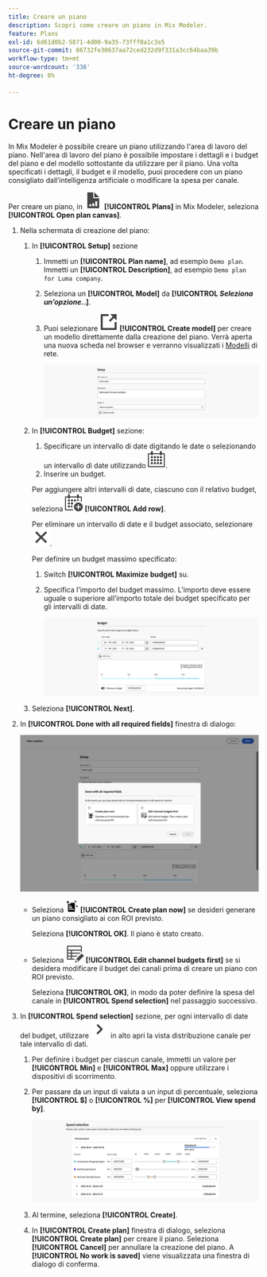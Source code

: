```yaml
---
title: Creare un piano
description: Scopri come creare un piano in Mix Modeler.
feature: Plans
exl-id: 6d61d0b2-5871-4d00-9a35-73fff0a1c3e5
source-git-commit: 86732fe30637aa72ced232d9f331a3cc64baa39b
workflow-type: tm+mt
source-wordcount: '338'
ht-degree: 0%

---
```



# Creare un piano

In Mix Modeler è possibile creare un piano utilizzando l&#39;area di lavoro del piano. Nell&#39;area di lavoro del piano è possibile impostare i dettagli e i budget del piano e del modello sottostante da utilizzare per il piano. Una volta specificati i dettagli, il budget e il modello, puoi procedere con un piano consigliato dall’intelligenza artificiale o modificare la spesa per canale.

Per creare un piano, in ![PLan](../assets/icons/FileChart.svg) **[!UICONTROL Plans]** in Mix Modeler, seleziona **[!UICONTROL Open plan canvas]**.

1. Nella schermata di creazione del piano:

   1. In **[!UICONTROL Setup]** sezione

      1. Immetti un **[!UICONTROL Plan name]**, ad esempio `Demo plan`. Immetti un **[!UICONTROL Description]**, ad esempio `Demo plan for Luma company`.
      1. Seleziona un **[!UICONTROL Model]** da **[!UICONTROL _Seleziona un’opzione._.]**.
      1. Puoi selezionare ![LinkOut](../assets/icons/LinkOut.svg) **[!UICONTROL Create model]** per creare un modello direttamente dalla creazione del piano. Verrà aperta una nuova scheda nel browser e verranno visualizzati i [Modelli](../models/overview.md) di rete.

         ![Impostazione piano](../assets/plan-setup.png)

   1. In **[!UICONTROL Budget]** sezione:

      1. Specificare un intervallo di date digitando le date o selezionando un intervallo di date utilizzando ![Calendario](../assets/icons/Calendar.svg).
      1. Inserire un budget.

      Per aggiungere altri intervalli di date, ciascuno con il relativo budget, seleziona ![CalendarAdd](../assets/icons/CalendarAdd.svg) **[!UICONTROL Add row]**.

      Per eliminare un intervallo di date e il budget associato, selezionare ![Chiudi](../assets/icons/Close.svg).

      Per definire un budget massimo specificato:

      1. Switch **[!UICONTROL Maximize budget]** su.
      1. Specifica l&#39;importo del budget massimo. L’importo deve essere uguale o superiore all’importo totale dei budget specificato per gli intervalli di date.

         ![Budget del piano](../assets/plan-budget.png)

   1. Seleziona **[!UICONTROL Next]**.

1. In **[!UICONTROL Done with all required fields]** finestra di dialogo:

   ![Piano completato](../assets/plan-done-required-fields.png)

   * Seleziona <img src="../assets/icons/NewPlan.svg" width="25" /> **[!UICONTROL Create plan now]** se desideri generare un piano consigliato ai con ROI previsto.

     Seleziona **[!UICONTROL OK]**. Il piano è stato creato.


   * Seleziona ![ModificaTabella](../assets/icons/TableEdit.svg) **[!UICONTROL Edit channel budgets first]** se si desidera modificare il budget dei canali prima di creare un piano con ROI previsto.

     Seleziona **[!UICONTROL OK]**, in modo da poter definire la spesa del canale in **[!UICONTROL Spend selection]** nel passaggio successivo.



1. In **[!UICONTROL Spend selection]** sezione, per ogni intervallo di date del budget, utilizzare ![Freccia](../assets/icons/ChevronRight.svg) in alto apri la vista distribuzione canale per tale intervallo di dati.

   1. Per definire i budget per ciascun canale, immetti un valore per **[!UICONTROL Min]** e **[!UICONTROL Max]** oppure utilizzare i dispositivi di scorrimento.

   1. Per passare da un input di valuta a un input di percentuale, seleziona **[!UICONTROL $]** o **[!UICONTROL %]** per **[!UICONTROL View spend by]**.

      ![Selezione spesa](../assets/plan-spend-selection.png)

   1. Al termine, seleziona **[!UICONTROL Create]**.

   1. In **[!UICONTROL Create plan]** finestra di dialogo, seleziona **[!UICONTROL Create plan]** per creare il piano. Seleziona **[!UICONTROL Cancel]** per annullare la creazione del piano. A **[!UICONTROL No work is saved]** viene visualizzata una finestra di dialogo di conferma.
